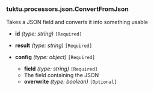 ### tuktu.processors.json.ConvertFromJson
Takes a JSON field and converts it into something usable

  * **id** *(type: string)* `[Required]`

  * **result** *(type: string)* `[Required]`

  * **config** *(type: object)* `[Required]`

    * **field** *(type: string)* `[Required]`
    - The field containing the JSON
 
    * **overwrite** *(type: boolean)* `[Optional]`

